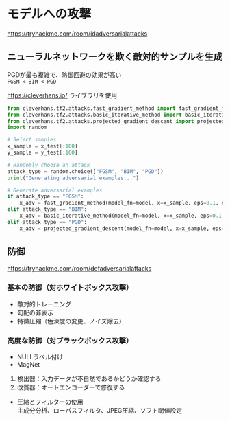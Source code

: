 # モデルへの攻撃

https://tryhackme.com/room/idadversarialattacks

## ニューラルネットワークを欺く敵対的サンプルを生成

PGDが最も複雑で、防御回避の効果が高い  
`FGSM < BIM < PGD`

https://cleverhans.io/ ライブラリを使用

```python
from cleverhans.tf2.attacks.fast_gradient_method import fast_gradient_method
from cleverhans.tf2.attacks.basic_iterative_method import basic_iterative_method
from cleverhans.tf2.attacks.projected_gradient_descent import projected_gradient_descent
import random

# Select samples
x_sample = x_test[:100]
y_sample = y_test[:100]

# Randomly choose an attack
attack_type = random.choice(["FGSM", "BIM", "PGD"])
print("Generating adversarial examples...")

# Generate adversarial examples
if attack_type == "FGSM":
    x_adv = fast_gradient_method(model_fn=model, x=x_sample, eps=0.1, norm=np.inf)
elif attack_type == "BIM":
    x_adv = basic_iterative_method(model_fn=model, x=x_sample, eps=0.1, eps_iter=0.01, nb_iter=10, norm=np.inf)
elif attack_type == "PGD":
    x_adv = projected_gradient_descent(model_fn=model, x=x_sample, eps=0.1, eps_iter=0.01, nb_iter=20, norm=np.inf)
```

## 防御

https://tryhackme.com/room/defadversarialattacks

### 基本の防御（対ホワイトボックス攻撃）

- 敵対的トレーニング
- 勾配の非表示
- 特徴圧縮（色深度の変更、ノイズ除去）

### 高度な防御（対ブラックボックス攻撃）

- NULLラベル付け
- MagNet
1. 検出器：入力データが不自然であるかどうか確認する
2. 改質器：オートエンコーダーで修復する
- 圧縮とフィルターの使用  
主成分分析、ローパスフィルタ、JPEG圧縮、ソフト閾値設定

